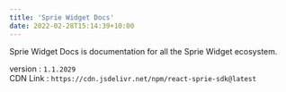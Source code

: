 ```yaml
---
title: 'Sprie Widget Docs'
date: 2022-02-28T15:14:39+10:00
---
```


Sprie Widget Docs is documentation for all the Sprie Widget ecosystem. 

version : `1.1.2029`  
CDN Link : `https://cdn.jsdelivr.net/npm/react-sprie-sdk@latest`


